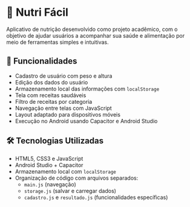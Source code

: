 # 🍎 Nutri Fácil

Aplicativo de nutrição desenvolvido como projeto acadêmico, com o objetivo de ajudar usuários a acompanhar sua saúde e alimentação por meio de ferramentas simples e intuitivas.

## 📱 Funcionalidades

- Cadastro de usuário com peso e altura
- Edição dos dados do usuário
- Armazenamento local das informações com `localStorage`
- Tela com receitas saudáveis
- Filtro de receitas por categoria
- Navegação entre telas com JavaScript
- Layout adaptado para dispositivos móveis
- Execução no Android usando Capacitor e Android Studio

## 🛠️ Tecnologias Utilizadas

- HTML5, CSS3 e JavaScript
- Android Studio + Capacitor
- Armazenamento local com `localStorage`
- Organização de código com arquivos separados:
  - `main.js` (navegação)
  - `storage.js` (salvar e carregar dados)
  - `cadastro.js` e `resultado.js` (funcionalidades específicas)
